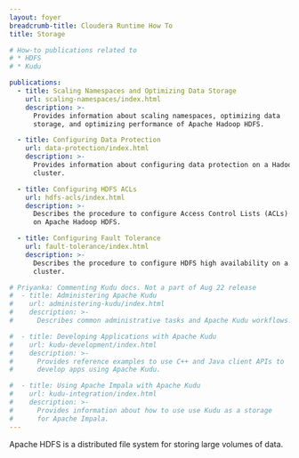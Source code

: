 ```yaml
---
layout: foyer
breadcrumb-title: Cloudera Runtime How To
title: Storage

# How-to publications related to
# * HDFS
# * Kudu

publications:
  - title: Scaling Namespaces and Optimizing Data Storage
    url: scaling-namespaces/index.html
    description: >-
      Provides information about scaling namespaces, optimizing data
      storage, and optimizing performance of Apache Hadoop HDFS.

  - title: Configuring Data Protection
    url: data-protection/index.html
    description: >-
      Provides information about configuring data protection on a Hadoop
      cluster.

  - title: Configuring HDFS ACLs
    url: hdfs-acls/index.html
    description: >-
      Describes the procedure to configure Access Control Lists (ACLs)
      on Apache Hadoop HDFS.

  - title: Configuring Fault Tolerance
    url: fault-tolerance/index.html
    description: >-
      Describes the procedure to configure HDFS high availability on a
      cluster.

# Priyanka: Commenting Kudu docs. Not a part of Aug 22 release
#  - title: Administering Apache Kudu
#    url: administering-kudu/index.html
#    description: >-
#      Describes common administrative tasks and Apache Kudu workflows.

#  - title: Developing Applications with Apache Kudu
#    url: kudu-development/index.html
#    description: >-
#      Provides reference examples to use C++ and Java client APIs to
#      develop apps using Apache Kudu.

#  - title: Using Apache Impala with Apache Kudu
#    url: kudu-integration/index.html
#    description: >-
#      Provides information about how to use use Kudu as a storage
#      for Apache Impala.
---
```

Apache HDFS is a distributed file system for storing large volumes of data.
